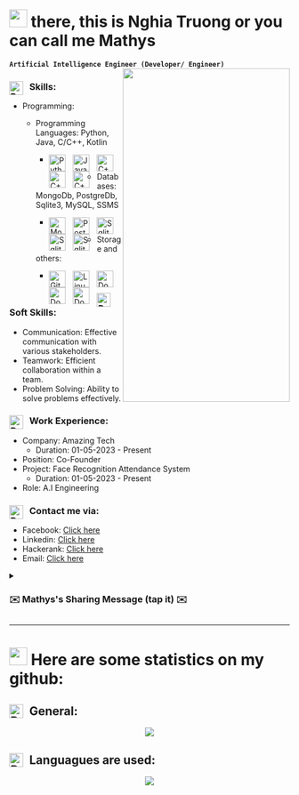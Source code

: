 
# <img src="https://github.com/blackcater/blackcater/raw/main/images/Hi.gif" height="32" /> there, this is Nghia Truong or you can call me Mathys
**`Artificial Intelligence Engineer (Developer/ Engineer)`**
<a href="#"><img align="right" src="https://i.pinimg.com/564x/b2/bc/92/b2bc925275d2d95df797a496116770d0.jpg" width="300 " height="600" /></a>

### <img align="left" alt="Python" width="25px" style="padding-right:8px;" src="https://github.com/ttnghia962/ttnghia962/assets/91373167/2298f695-d90d-4856-8c9f-8765c2be9226" /> Skills:
- Programming:
   - Programming Languages: Python, Java, C/C++, Kotlin
      - <img align="left" alt="Python" width="30px" style="padding-right:10px;" src="https://cdn.jsdelivr.net/gh/devicons/devicon/icons/python/python-original.svg" />          <img align="left" alt="Java" width="30px" style="padding-right:10px;" src="https://cdn.jsdelivr.net/gh/devicons/devicon/icons/java/java-original.svg" />          <img align="left" alt="C++" width="30px" style="padding-right:10px;" src="https://cdn.jsdelivr.net/gh/devicons/devicon/icons/c/c-original.svg" />          <img align="left" alt="C++" width="30px" style="padding-right:10px;" src="https://cdn.jsdelivr.net/gh/devicons/devicon/icons/cplusplus/cplusplus-original.svg" />         <img align="left" alt="C++" width="30px" style="padding-right:10px;" src="https://cdn.jsdelivr.net/gh/devicons/devicon/icons/kotlin/kotlin-original.svg" /> 
          
  - Databases: MongoDb, PostgreDb, Sqlite3, MySQL, SSMS
      -  <img align="left" alt="Mongo" width="30px" style="padding-right:10px;" src="https://cdn.jsdelivr.net/gh/devicons/devicon/icons/mongodb/mongodb-original-wordmark.svg"/>      <img align="left" alt="PostgreDb" width="30px" style="padding-right:10px;" src="https://cdn.jsdelivr.net/gh/devicons/devicon/icons/postgresql/postgresql-original-wordmark.svg" />         <img align="left" alt="Sqlite3" width="30px" style="padding-right:10px;" src="https://cdn.jsdelivr.net/gh/devicons/devicon/icons/sqlite/sqlite-original-wordmark.svg" />         <img align="left" alt="Sqlite3" width="30px" style="padding-right:10px;" src="https://cdn.jsdelivr.net/gh/devicons/devicon/icons/mysql/mysql-original-wordmark.svg" />                    <img align="left" alt="Sqlite3" width="30px" style="padding-right:10px;" src="https://cdn.jsdelivr.net/gh/devicons/devicon/icons/microsoftsqlserver/microsoftsqlserver-plain-wordmark.svg" />          
   - Storage and others:
      - <img align="left" alt="Git" width="30px" style="padding-right:10px;" src="https://cdn.jsdelivr.net/gh/devicons/devicon/icons/git/git-original.svg" />       <img align="left" alt="Linux" width="30px" style="padding-right:10px;" src="https://cdn.jsdelivr.net/gh/devicons/devicon/icons/linux/linux-original.svg" />      <img align="left" alt="Docker" width="30px" style="padding-right:10px;" src="https://cdn.jsdelivr.net/gh/devicons/devicon/icons/docker/docker-original.svg" />         <img align="left" alt="Docker" width="30px" style="padding-right:10px;" src="https://cdn.jsdelivr.net/gh/devicons/devicon/icons/azure/azure-original.svg" />         <img align="left" alt="Docker" width="30px" style="padding-right:10px;" src="https://cdn.jsdelivr.net/gh/devicons/devicon/icons/googlecloud/googlecloud-original.svg" />      

### <img align="left" alt="Docker" width="25px" style="padding-right:8px;" src="https://github.com/ttnghia962/ttnghia962/assets/91373167/d38e1b36-6826-47f0-861d-45d9b05261f4" />  Soft Skills:
- Communication: Effective communication with various stakeholders.
- Teamwork: Efficient collaboration within a team.
- Problem Solving: Ability to solve problems effectively.

### <img align="left" alt="Docker" width="25px" style="padding-right:8px;" src="https://github.com/ttnghia962/ttnghia962/assets/91373167/0e57b7f8-092c-4a69-b7b9-b4898b57e4e3" /> Work Experience:
- Company: Amazing Tech
   - Duration: 01-05-2023 - Present
- Position: Co-Founder
- Project: Face Recognition Attendance System
   - Duration: 01-05-2023 - Present
- Role: A.I Engineering

### <img align="left" alt="Docker" width="25px" style="padding-right:8px;" src="https://github.com/ttnghia962/ttnghia962/assets/91373167/b0f87792-e99e-4998-b712-bdc5ee352193" /> Contact me via:
- Facebook: [Click here](https://www.facebook.com/profile.php?id=100035161478542&mibextid=ZbWKwL)
- Linkedin: [Click here](www.linkedin.com/in/nghĩa-trương-trọng-34622b213)
- Hackerank: [Click here](https://www.hackerrank.com/profile/ttnghia962)
- Email: [Click here](ttnghia962@gmail.com)


<details>
 <summary><h3> ✉️ Mathys's Sharing Message (tap it) ✉️</h3></summary>
   "I started with no idea about coding or programming, and it was a real struggle. After a few months of trying and practicing, it became more manageable. Everything will be easier if you 'get the ball rolling', so have fun with your coding journey 💪🏼💪🏼💪🏼."
</details>

---

# <img src="https://github.com/ttnghia962/ttnghia962/assets/91373167/9fb816bc-7a4e-422b-8913-de862b0a2eb3" height="32" /> Here are some statistics on my github: 

## <img align="left" alt="Docker" width="25px" style="padding-right:8px;" src="https://github.com/ttnghia962/ttnghia962/assets/91373167/266f8366-2698-4180-bf31-2b8f330e617f" /> General:
 <div align="center">
    <img src="https://github-readme-stats.vercel.app/api?username=ttnghia962&show_icons=true&theme=tokyonight" >

</div>

## <img align="left" alt="Docker" width="25px" style="padding-right:8px;" src="https://github.com/ttnghia962/ttnghia962/assets/91373167/2066f65d-6043-4d2c-9576-1eb0ca6ddb09" /> Languagues are used: 
<div align="center">
  <img src="https://github-readme-stats.vercel.app/api/top-langs/?username=ttnghia962&layout=donut&size=400x200&theme=dracula">
</div>





